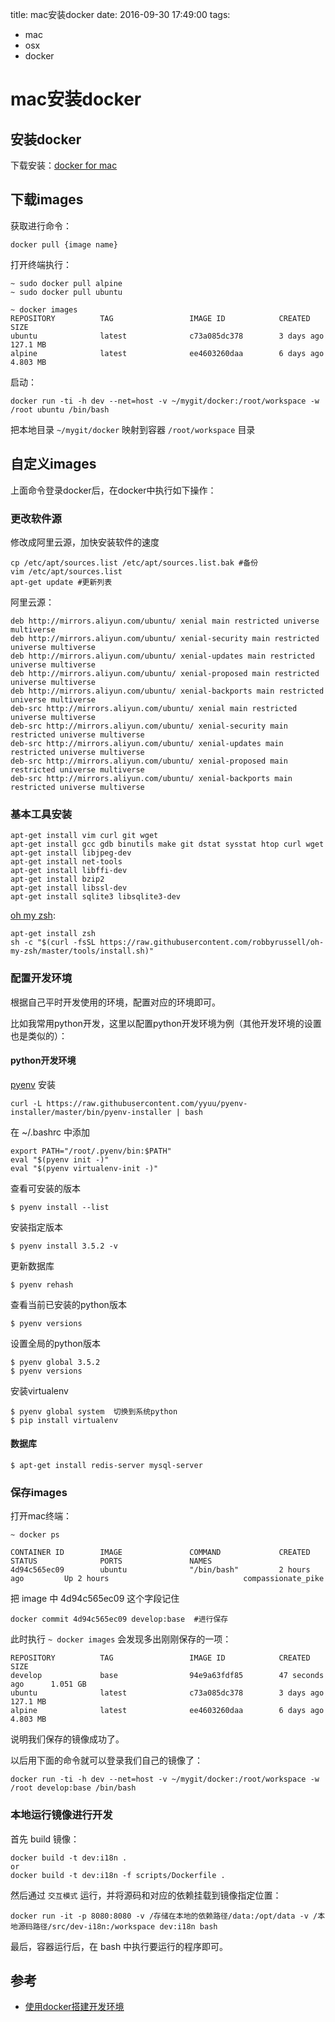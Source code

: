 title: mac安装docker
date: 2016-09-30 17:49:00
tags:
- mac
- osx
- docker

# mac安装docker

## 安装docker

下载安装：[docker for mac](https://docs.docker.com/docker-for-mac/)

## 下载images

获取进行命令：

	docker pull {image name}

打开终端执行：

	~ sudo docker pull alpine
	~ sudo docker pull ubuntu

	~ docker images
	REPOSITORY          TAG                 IMAGE ID            CREATED             SIZE
	ubuntu              latest              c73a085dc378        3 days ago          127.1 MB
	alpine              latest              ee4603260daa        6 days ago          4.803 MB
	

启动：

	docker run -ti -h dev --net=host -v ~/mygit/docker:/root/workspace -w /root ubuntu /bin/bash
	
把本地目录 `~/mygit/docker` 映射到容器 `/root/workspace` 目录

## 自定义images

上面命令登录docker后，在docker中执行如下操作：

### 更改软件源

修改成阿里云源，加快安装软件的速度

	cp /etc/apt/sources.list /etc/apt/sources.list.bak #备份
	vim /etc/apt/sources.list
	apt-get update #更新列表
	
阿里云源：

	deb http://mirrors.aliyun.com/ubuntu/ xenial main restricted universe multiverse
	deb http://mirrors.aliyun.com/ubuntu/ xenial-security main restricted universe multiverse
	deb http://mirrors.aliyun.com/ubuntu/ xenial-updates main restricted universe multiverse
	deb http://mirrors.aliyun.com/ubuntu/ xenial-proposed main restricted universe multiverse
	deb http://mirrors.aliyun.com/ubuntu/ xenial-backports main restricted universe multiverse
	deb-src http://mirrors.aliyun.com/ubuntu/ xenial main restricted universe multiverse
	deb-src http://mirrors.aliyun.com/ubuntu/ xenial-security main restricted universe multiverse
	deb-src http://mirrors.aliyun.com/ubuntu/ xenial-updates main restricted universe multiverse
	deb-src http://mirrors.aliyun.com/ubuntu/ xenial-proposed main restricted universe multiverse
	deb-src http://mirrors.aliyun.com/ubuntu/ xenial-backports main restricted universe multiverse
	
	
### 基本工具安装

	apt-get install vim curl git wget
	apt-get install gcc gdb binutils make git dstat sysstat htop curl wget
	apt-get install libjpeg-dev
	apt-get install net-tools
	apt-get install libffi-dev
	apt-get install bzip2
	apt-get install libssl-dev
	apt-get install sqlite3 libsqlite3-dev
	
[oh my zsh](https://github.com/robbyrussell/oh-my-zsh):

	apt-get install zsh
	sh -c "$(curl -fsSL https://raw.githubusercontent.com/robbyrussell/oh-my-zsh/master/tools/install.sh)"


### 配置开发环境

根据自己平时开发使用的环境，配置对应的环境即可。

比如我常用python开发，这里以配置python开发环境为例（其他开发环境的设置也是类似的）：

#### python开发环境

[pyenv](https://github.com/yyuu/pyenv) 安装

	curl -L https://raw.githubusercontent.com/yyuu/pyenv-installer/master/bin/pyenv-installer | bash


在 ~/.bashrc 中添加

	export PATH="/root/.pyenv/bin:$PATH"
	eval "$(pyenv init -)"
	eval "$(pyenv virtualenv-init -)"	
查看可安装的版本

	$ pyenv install --list

安装指定版本

	$ pyenv install 3.5.2 -v

更新数据库

	$ pyenv rehash

查看当前已安装的python版本

	$ pyenv versions
	
设置全局的python版本

	$ pyenv global 3.5.2
	$ pyenv versions
	
安装virtualenv

	$ pyenv global system  切换到系统python
	$ pip install virtualenv
	

#### 数据库

	$ apt-get install redis-server mysql-server
	

### 保存images

打开mac终端：

	~ docker ps

	CONTAINER ID        IMAGE               COMMAND             CREATED             STATUS              PORTS               NAMES
	4d94c565ec09        ubuntu              "/bin/bash"         2 hours ago         Up 2 hours                              compassionate_pike

把 image 中 4d94c565ec09 这个字段记住

	docker commit 4d94c565ec09 develop:base  #进行保存

此时执行 `~ docker images` 会发现多出刚刚保存的一项：

	REPOSITORY          TAG                 IMAGE ID            CREATED             SIZE
	develop             base                94e9a63fdf85        47 seconds ago      1.051 GB
	ubuntu              latest              c73a085dc378        3 days ago          127.1 MB
	alpine              latest              ee4603260daa        6 days ago          4.803 MB
	
说明我们保存的镜像成功了。

以后用下面的命令就可以登录我们自己的镜像了：

	docker run -ti -h dev --net=host -v ~/mygit/docker:/root/workspace -w /root develop:base /bin/bash
	
	
### 本地运行镜像进行开发

首先 build 镜像：

	docker build -t dev:i18n .
	or
	docker build -t dev:i18n -f scripts/Dockerfile .
	
然后通过 `交互模式` 运行，并将源码和对应的依赖挂载到镜像指定位置：

	docker run -it -p 8080:8080 -v /存储在本地的依赖路径/data:/opt/data -v /本地源码路径/src/dev-i18n:/workspace dev:i18n bash
	
最后，容器运行后，在 bash 中执行要运行的程序即可。

## 参考

* [使用docker搭建开发环境](http://opslinux.com/2016/09/28/%E4%BD%BF%E7%94%A8docker%E6%90%AD%E5%BB%BA%E5%BC%80%E5%8F%91%E7%8E%AF%E5%A2%83/)

